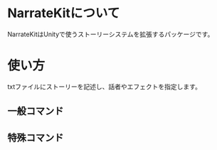 # NarrateKitについて
NarrateKitはUnityで使うストーリーシステムを拡張するパッケージです。

# 使い方
txtファイルにストーリーを記述し、話者やエフェクトを指定します。
## 一般コマンド
## 特殊コマンド
